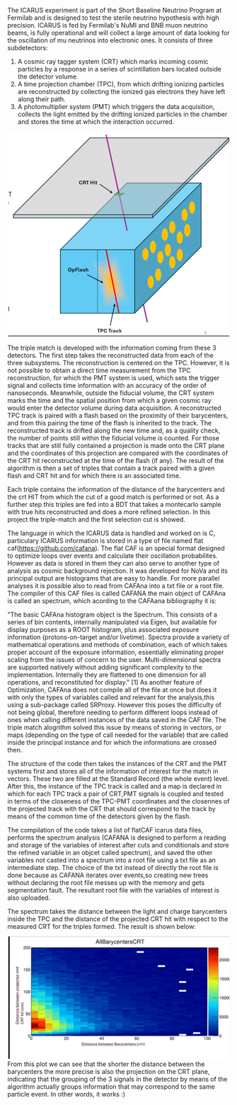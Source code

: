 The ICARUS experiment is part of the Short Baseline Neutrino Program at Fermilab and is designed to test the sterile neutrino hypothesis with high precision. 
ICARUS is fed by Fermilab's NuMI and BNB muon neutrino beams, is fully operational and will collect a large amount of data looking for the oscillation of mu neutrinos into electronic ones.
It consists of three subdetectors:

1.	A cosmic ray tagger system (CRT) which marks incoming cosmic particles by a response in a series of scintillation bars located outside the detector volume.
2.	A time projection chamber (TPC), from which drifting ionizing particles are reconstructed by collecting the ionized gas electrons they have left along their path.
3.	A photomultiplier system (PMT) which triggers the data acquisition, collects the light emitted by the drifting ionized particles in the chamber and stores the time at which the interaction occurred.

<center>
<img src="icarus_scheme.png" width="500" class="center"/>
</center>

The triple match is developed with the information coming from these 3 detectors. The first step takes the reconstructed data from each of the three subsystems. The reconstruction is centered on the TPC. 
However, it is not possible to obtain a direct time measurement from the TPC reconstruction, for which the PMT system is used, which sets the trigger signal and collects time information with an accuracy of the
order of nanoseconds. Meanwhile, outside the fiducial volume, the CRT system marks the time and the spatial position from which a given cosmic ray would enter the detector volume during data acquisition.
A reconstructed TPC track is paired with a flash based on the proximity of their barycenters, and from this pairing the time of the flash is inherited to the track. 
The reconstructed track is drifted along the new time and, as a quality check, the number of points still within the fiducial volume is counted. 
For those tracks that are still fully contained a projection is made onto the CRT plane and the coordinates of this projection are compared with the coordinates of the CRT hit reconstructed at the time of the 
flash (if any). The result of the algorithm is then a set of triples that contain a track paired with a given flash and CRT hit and for which there is an associated time.

Each triple contains the information of the distance of the barycenters and the crt HIT  from which the cut of a good match is performed or not. As a further step this triples are fed into a BDT 
that takes a montecarlo sample with true hits reconstructed and does a more refined selection.
In this project the triple-match and the first selection cut is showed.

The language in which the ICARUS data is handled and worked on is C, particulary ICARUS information is stored in a type of file named flat caf(https://github.com/cafana). The flat CAF is an special format designed to optimize
loops over events and calculate their oscillation probabilites. However as data is stored in them they can also serve to another type of analysis as cosmic background rejection. It was developed for NoVa
and its  principal output are histograms that are easy to handle. For more parallel analyses it is possible also to read from CAFAna into a txt file or a root file. The compiler of this CAF files is called CAFANA
the main object of CAFAna is called an spectrum, which acording to the CAFAana bibliography it is:

"The basic CAFAna histogram object is the Spectrum. This consists of a series of bin contents, internally
manipulated via Eigen, but available for display purposes as a ROOT histogram, plus associated exposure information (protons-on-target and/or livetime). 
Spectra provide a variety of mathematical operations and methods of combination, each of which takes proper account of the exposure information, essentially
eliminating proper scaling from the issues of concern to the user. Multi-dimensional spectra are supported
natively without adding significant complexity to the implementation. Internally they are flattened to one
dimension for all operations, and reconstituted for display." [1]
As another feature of Optimization, CAFAna does not compile all of the file at once but does it with only the types of variables called and relevant for the analysis,this using a  sub-package called SRProxy.
However this poses the difficulty of not being global, therefore needing to perform different loops instead of ones when calling different instances of the data saved in the CAF file. The triple match alogrithm
solved this issue by means of storing in vectors, or maps (depending on the type of call needed for the variable) that are called inside the principal instance and for which the informations are crossed then.

The structure of the code then takes the instances of the CRT and the PMT systems first and stores all of the information of interest for the match in vectors. These two are filled at the Standard Record
(the whole event) level. After this, the instance of the TPC track is called and a map is declared in which for each TPC track a pair of CRT,PMT signals is coupled and tested in terms of the closeness of the
TPC-PMT coordinates and the closennes of the projected track with the CRT that should correspond to the track by means of the common time of the detectors given by the flash.

The compilation of the code  takes a list of flatCAF icarus data files, performs the spectrum analysis (CAFANA is designed to perform a reading and storage of the variables of interest after cuts and conditionals and store the refined variable in an objcet called spectrum), and saved the other variables not casted into a spectrum into a root file using a txt file as an intermediate step. The choice of the txt instead of directly the root file is done because as CAFANA iterates over events,so creating new trees without declaring the root file messes up with the memory and gets segmentation fault. The resultant root file with the variables of interest is also uploaded.

The spectrum  takes the distance between the light and charge barycenters inside the TPC and the distance of  the projected CRT hit with respect to the measured CRT for the triples formed. The result is shown below:

<center>
<img src="Distances2d.png" width="500" class="center"/>
</center>
From this plot we can see that the shorter the distance between the barycenters the more precise is also the projection on the CRT plane, indicating that the grouping of the 3 signals in the detector by means of the algorithm actually groups information that may correspond to the same particle event. In other words, it works :)





